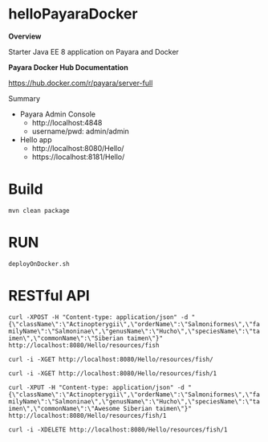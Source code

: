 # helloPayaraDocker

**Overview**

Starter Java EE 8 application on Payara and Docker

**Payara Docker Hub Documentation**

https://hub.docker.com/r/payara/server-full

Summary

 - Payara Admin Console
    - http://localhost:4848 
    - username/pwd: admin/admin
 - Hello app
    - http://localhost:8080/Hello/
    - https://localhost:8181/Hello/

# Build

`mvn clean package`

# RUN

`deployOnDocker.sh`

# RESTful API

`curl -XPOST -H "Content-type: application/json" -d "{\"className\":\"Actinopterygii\",\"orderName\":\"Salmoniformes\",\"familyName\":\"Salmoninae\",\"genusName\":\"Hucho\",\"speciesName\":\"taimen\",\"commonName\":\"Siberian taimen\"}" http://localhost:8080/Hello/resources/fish`

`curl -i -XGET http://localhost:8080/Hello/resources/fish/`

`curl -i -XGET http://localhost:8080/Hello/resources/fish/1`

`curl -XPUT -H "Content-type: application/json" -d "{\"className\":\"Actinopterygii\",\"orderName\":\"Salmoniformes\",\"familyName\":\"Salmoninae\",\"genusName\":\"Hucho\",\"speciesName\":\"taimen\",\"commonName\":\"Awesome Siberian taimen\"}" http://localhost:8080/Hello/resources/fish/1`

`curl -i -XDELETE http://localhost:8080/Hello/resources/fish/1`
